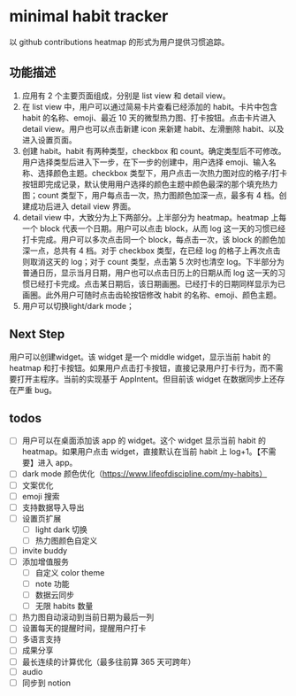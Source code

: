 # minimal habit tracker
以 github contributions heatmap 的形式为用户提供习惯追踪。

## 功能描述
1. 应用有 2 个主要页面组成，分别是 list view 和 detail view。
2. 在 list view 中，用户可以通过简易卡片查看已经添加的 habit。卡片中包含 habit 的名称、emoji、最近 10 天的微型热力图、打卡按钮。点击卡片进入 detail view。用户也可以点击新建 icon 来新建 habit、左滑删除 habit、以及进入设置页面。
3. 创建 habit。habit 有两种类型，checkbox 和 count。确定类型后不可修改。用户选择类型后进入下一步，在下一步的创建中，用户选择 emoji、输入名称、选择颜色主题。checkbox 类型下，用户点击一次热力图对应的格子/打卡按钮即完成记录，默认使用用户选择的颜色主题中颜色最深的那个填充热力图；count 类型下，用户每点击一次，热力图颜色加深一点，最多有 4 档。创建成功后进入 detail view 界面。
4. detail view 中，大致分为上下两部分。上半部分为 heatmap。heatmap 上每一个 block 代表一个日期。用户可以点击 block，从而 log 这一天的习惯已经打卡完成。用户可以多次点击同一个 block，每点击一次，该 block 的颜色加深一点，总共有 4 档。对于 checkbox 类型，在已经 log 的格子上再次点击则取消这天的 log；对于 count 类型，点击第 5 次时也清空 log。下半部分为普通日历，显示当月日期，用户也可以点击日历上的日期从而 log 这一天的习惯已经打卡完成。点击某日期后，该日期画圈。已经打卡的日期同样显示为已画圈。此外用户可随时点击齿轮按钮修改 habit 的名称、emoji、颜色主题。
5. 用户可以切换light/dark mode；

## Next Step
用户可以创建widget。该 widget 是一个 middle widget，显示当前 habit 的 heatmap 和打卡按钮。如果用户点击打卡按钮，直接记录用户打卡行为，而不需要打开主程序。当前的实现基于 AppIntent。但目前该 widget 在数据同步上还存在严重 bug。


## todos
- [ ] 用户可以在桌面添加该 app 的 widget。这个 widget 显示当前 habit 的 heatmap。如果用户点击 widget，直接默认在当前 habit 上 log+1。【不需要】进入 app。
- [ ] dark mode 颜色优化（https://www.lifeofdiscipline.com/my-habits）
- [ ] 文案优化
- [ ] emoji 搜索
- [ ] 支持数据导入导出
- [ ] 设置页扩展
    - [ ] light dark 切换
    - [ ] 热力图颜色自定义
- [ ] invite buddy
- [ ] 添加增值服务
    - [ ] 自定义 color theme
    - [ ] note 功能
    - [ ] 数据云同步
    - [ ] 无限 habits 数量
- [ ] 热力图自动滚动到当前日期为最后一列
- [ ] 设置每天的提醒时间，提醒用户打卡
- [ ] 多语言支持
- [ ] 成果分享
- [ ] 最长连续的计算优化（最多往前算 365 天可跨年）
- [ ] audio 
- [ ] 同步到 notion
